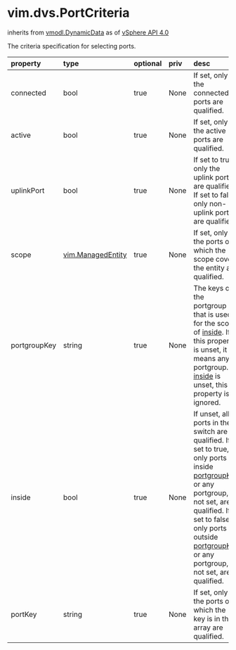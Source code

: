 vim.dvs.PortCriteria
====================
inherits from [vmodl.DynamicData](docs/vmodl.DynamicData.md)
as of [vSphere API 4.0](vim.version.md#vim.version.version5)


The criteria specification for selecting ports.

| property | type | optional | priv | desc |
|:---------|:-----|:---------|:-----|:-----|
| connected | bool | true | None | If set, only the connected ports are qualified. |
| active | bool | true | None | If set, only the active ports are qualified. |
| uplinkPort | bool | true | None | If set to true, only the uplink ports are qualified. If set to false, only   non-uplink ports are qualified. |
| scope | [vim.ManagedEntity](vim.ManagedEntity.md "vim.ManagedEntity") | true | None | If set, only the ports of which the scope covers the entity are   qualified. |
| portgroupKey | string | true | None | The keys of the portgroup that is used for the scope of <a href="vim.dvs.PortCriteria.md#inside">inside</a>.   If this property is unset, it means any portgroup. If <a href="vim.dvs.PortCriteria.md#inside">inside</a>   is unset, this property is ignored. |
| inside | bool | true | None | If unset, all ports in the switch are qualified.   If set to true, only ports inside <a href="vim.dvs.PortCriteria.md#portgroupKey">portgroupKey</a> or any   portgroup, if not set, are qualified.   If set to false, only ports outside <a href="vim.dvs.PortCriteria.md#portgroupKey">portgroupKey</a> or any   portgroup, if not set, are qualified. |
| portKey | string | true | None | If set, only the ports of which the key is in the array are   qualified. |


